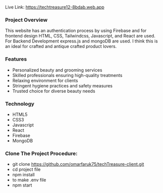 Live Link: https://techtreasure12-8bdab.web.app

### Project Overview

This website has an authentication process by using Firebase and for frontend design HTML, CSS, Tailwindcss, Javascript, and React are used. For Backend Development express.js and mongoDB are used. I think this is an ideal for crafted and antique crafted product lovers.

### Features
 - Personalized beauty and grooming services
 - Skilled professionals ensuring high-quality treatments
 - Relaxing environment for clients
 - Stringent hygiene practices and safety measures
 - Trusted choice for diverse beauty needs

### Technology
 - HTML5
 - CSS3
 - Javascript
 - React
 - Firebase
 - MongoDB
### Clone The Project Procedure:
 - git clone https://github.com/omarfaruk75/techTreasure-client.git
 - cd project file
 - npm install
 - to make .env file
 - npm start
